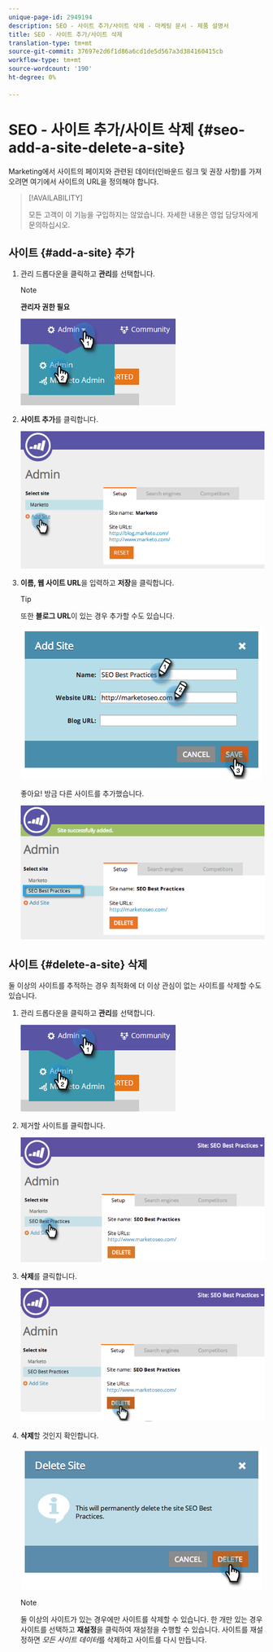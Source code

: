 ```yaml
---
unique-page-id: 2949194
description: SEO - 사이트 추가/사이트 삭제 - 마케팅 문서 - 제품 설명서
title: SEO - 사이트 추가/사이트 삭제
translation-type: tm+mt
source-git-commit: 37697e2d6f1d86a6cd1de5d567a3d384160415cb
workflow-type: tm+mt
source-wordcount: '190'
ht-degree: 0%

---
```



# SEO - 사이트 추가/사이트 삭제 {#seo-add-a-site-delete-a-site}

Marketing에서 사이트의 페이지와 관련된 데이터(인바운드 링크 및 권장 사항)를 가져오려면 여기에서 사이트의 URL을 정의해야 합니다.

>[!AVAILABILITY]
>
>모든 고객이 이 기능을 구입하지는 않았습니다. 자세한 내용은 영업 담당자에게 문의하십시오.

## 사이트 {#add-a-site} 추가

1. 관리 드롭다운을 클릭하고 **관리**&#x200B;를 선택합니다.

   >[!NOTE]
   >
   >**관리자 권한 필요**

   ![](assets/one.png)

1. **사이트 추가**&#x200B;를 클릭합니다.

   ![](assets/two.png)

1. **이름, 웹 사이트 URL**&#x200B;을 입력하고 **저장**&#x200B;을 클릭합니다.

   >[!TIP]
   >
   >또한 **블로그 URL**&#x200B;이 있는 경우 추가할 수도 있습니다.

   ![](assets/image2014-9-17-21-3a19-3a51.png)

   좋아요! 방금 다른 사이트를 추가했습니다.

   ![](assets/four.png)

## 사이트 {#delete-a-site} 삭제

둘 이상의 사이트를 추적하는 경우 최적화에 더 이상 관심이 없는 사이트를 삭제할 수도 있습니다.

1. 관리 드롭다운을 클릭하고 **관리**&#x200B;를 선택합니다.

   ![](assets/one.png)

1. 제거할 사이트를 클릭합니다.

   ![](assets/six.png)

1. **삭제**&#x200B;를 클릭합니다.

   ![](assets/seven.png)

1. **삭제**&#x200B;할 것인지 확인합니다.

   ![](assets/image2014-9-17-21-3a21-3a22.png)

   >[!NOTE]
   >
   >둘 이상의 사이트가 있는 경우에만 사이트를 삭제할 수 있습니다. 한 개만 있는 경우 사이트를 선택하고 **재설정**&#x200B;을 클릭하여 재설정을 수행할 수 있습니다. 사이트를 재설정하면 _모든 사이트 데이터_&#x200B;를 삭제하고 사이트를 다시 만듭니다.
